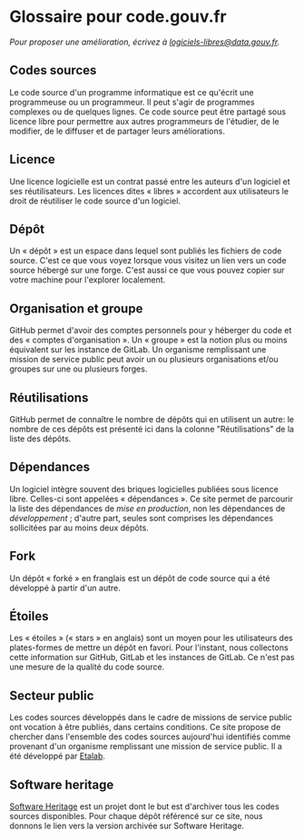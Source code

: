 # Glossaire pour code.gouv.fr

*Pour proposer une amélioration, écrivez à [logiciels-libres@data.gouv.fr](mailto:logiciels-libres@data.gouv.fr).*

## Codes sources

Le code source d'un programme informatique est ce qu'écrit une
programmeuse ou un programmeur.  Il peut s'agir de programmes
complexes ou de quelques lignes. Ce code source peut être partagé sous
licence libre pour permettre aux autres programmeurs de l'étudier, de
le modifier, de le diffuser et de partager leurs améliorations.

## Licence

Une licence logicielle est un contrat passé entre les auteurs d'un
logiciel et ses réutilisateurs.  Les licences dites « libres »
accordent aux utilisateurs le droit de réutiliser le code source d'un
logiciel.

## Dépôt

Un « dépôt » est un espace dans lequel sont publiés les fichiers de
code source. C'est ce que vous voyez lorsque vous visitez un lien vers
un code source hébergé sur une forge. C'est aussi ce que vous pouvez
copier sur votre machine pour l'explorer localement.

## Organisation et groupe

GitHub permet d'avoir des comptes personnels pour y héberger du code
et des « comptes d'organisation ».  Un « groupe » est la notion plus
ou moins équivalent sur les instance de GitLab.  Un organisme
remplissant une mission de service public peut avoir un ou plusieurs
organisations et/ou groupes sur une ou plusieurs forges.

## Réutilisations

GitHub permet de connaître le nombre de dépôts qui en utilisent un
autre: le nombre de ces dépôts est présenté ici dans la colonne
"Réutilisations" de la liste des dépôts.

## Dépendances

Un logiciel intègre souvent des briques logicielles publiées sous
licence libre.  Celles-ci sont appelées « dépendances ».  Ce site
permet de parcourir la liste des dépendances de *mise en production*,
non les dépendances de *développement* ; d'autre part, seules sont
comprises les dépendances sollicitées par au moins deux dépôts.

## Fork

Un dépôt « forké » en franglais est un dépôt de code source qui a été
développé à partir d'un autre.

## Étoiles

Les « étoiles » (« stars » en anglais) sont un moyen pour les
utilisateurs des plates-formes de mettre un dépôt en favori.  Pour
l'instant, nous collectons cette information sur GitHub, GitLab et les
instances de GitLab.  Ce n'est pas une mesure de la qualité du code
source.

## Secteur public

Les codes sources développés dans le cadre de missions de service
public ont vocation à être publiés, dans certains conditions. Ce site
propose de chercher dans l'ensemble des codes sources aujourd'hui
identifiés comme provenant d'un organisme remplissant une mission de
service public. Il a été développé par
[Etalab](https://www.etalab.gouv.fr/).

## Software heritage

[Software Heritage](https://www.softwareheritage.org) est un projet
dont le but est d'archiver tous les codes sources disponibles.  Pour
chaque dépôt référencé sur ce site, nous donnons le lien vers la
version archivée sur Software Heritage.




